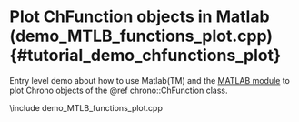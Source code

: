 Plot ChFunction objects in Matlab (demo_MTLB_functions_plot.cpp)  {#tutorial_demo_chfunctions_plot}
==========================

Entry level demo about how to use Matlab(TM) and the
[MATLAB module](group__matlab__module.html)
to plot Chrono objects of the @ref chrono::ChFunction class. 

\include demo_MTLB_functions_plot.cpp
